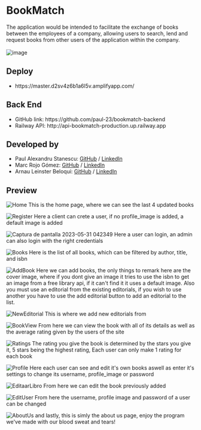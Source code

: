 <h1>BookMatch</h1>
The application would be intended to facilitate the exchange of books between the employees of a company, allowing users to search, lend and request books from other users of the application within the company.<br><br>
<img alt="image" src="https://github.com/paul-23/bookmatch-frontend/assets/62121921/c81881c9-4c7a-4a1c-8c7a-d5a382a77c70">


<h2>Deploy</h2>
<ul>
  <li>https://master.d2sv4z6b1a6l5v.amplifyapp.com/</li>
</ul>

<h2>Back End</h2>
<ul>
  <li>GitHub link: https://github.com/paul-23/bookmatch-backend</li>
  <li>Railway API: http://api-bookmatch-production.up.railway.app</li>
</ul>

<h2>Developed by</h2>
<ul>
  <li>Paul Alexandru Stanescu: <a href="https://github.com/paul-23">GitHub</a> / <a href="https://www.linkedin.com/in/paul-stanescu/">LinkedIn</a></li>
  <li>Marc Rojo Gómez: <a href="https://github.com/burnout131">GitHub</a> / <a href="https://www.linkedin.com/in/marc-rojo-gomez/">LinkedIn</a></li>
  <li>Arnau Leinster Beloqui: <a href="https://github.com/ArnauLeinster">GitHub</a> / <a href="https://www.linkedin.com/in/arnau-leinster-306351209/">LinkedIn</a></li>
</ul>

<h2>Preview</h2>

![Home](https://github.com/paul-23/bookmatch-frontend/assets/51365249/a389efef-4c39-4c17-835f-49d08aea04f9)
This is the home page, where we can see the last 4 updated books

![Register](https://github.com/paul-23/bookmatch-frontend/assets/51365249/6437f8c2-1ac0-484b-950a-8e037f72f17c)
Here a client can crete a user, if no profile_image is added, a default image is added

![Captura de pantalla 2023-05-31 042349](https://github.com/paul-23/bookmatch-frontend/assets/51365249/62d6756b-89c0-4ee2-a952-54f6881273f0)
Here a user can login, an admin can also login with the right credentials

![Books](https://github.com/paul-23/bookmatch-frontend/assets/51365249/b263b16b-20eb-4fdc-8d0d-c54c3c7adfa5)
Here is the list of all books, which can be filtered by author, title, and isbn

![AddBook](https://github.com/paul-23/bookmatch-frontend/assets/51365249/5673fa31-9645-47fb-95bc-8c6ceb07c9cd)
Here we can add books, the only things to remark here are the cover image, where if you dont give an image it tries to use the isbn to get an image from a free library api, if it can't find it it uses a default image. Also you must use an editorial from the existing editorials, if you wish to use another you have to use the add editorial button to add an editorial to the list.

![NewEditorial](https://github.com/paul-23/bookmatch-frontend/assets/51365249/6b156214-9da4-4b57-a6ea-b7215e003914)
This is where we add new editorials from

![BookView](https://github.com/paul-23/bookmatch-frontend/assets/51365249/a09e024d-9841-4fe8-bc41-8e326c7bf802)
From here we can view the book with all of its details as well as the average rating given by the users of the site

![Ratings](https://github.com/paul-23/bookmatch-frontend/assets/51365249/f8bcf072-a03e-4518-81cf-24d042adad43)
The rating you give the book is determined by the stars you give it, 5 stars being the highest rating, Each user can only make 1 rating for each book

![Profile](https://github.com/paul-23/bookmatch-frontend/assets/51365249/5c656835-2851-4b53-b1df-f1ec27b183c6)
Here each user can see and edit it's own books aswell as enter it's settings to change its username, profile_image or password

![EditaarLibro](https://github.com/paul-23/bookmatch-frontend/assets/51365249/88cdb95a-3e82-4848-b324-6b293d22a409)
From here we can edit the book previously added

![EditUser](https://github.com/paul-23/bookmatch-frontend/assets/51365249/e65778a4-0e3b-4088-a84c-a666e2360263)
From here the username, profile image and password of a user can be changed

![AboutUs](https://github.com/paul-23/bookmatch-frontend/assets/51365249/1087ce51-b457-4e84-a29c-da9a720cfd00)
and lastly, this is simly the about us page, enjoy the program we've made with our blood sweat and tears!
